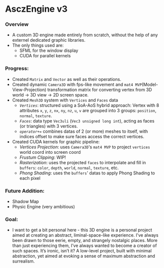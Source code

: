 # AsczEngine v3

### Overview

- A custom 3D engine made entirely from scratch, without the help of any externel dedicated graphic libraries.
- The only things used are:
  - SFML for the window display
  - CUDA for parallel kernels

### Progress:

- Created `Matrix` and `Vector` as well as their operations.
- Created dynamic `Camera3D` with fps-like movement and `mat4 MVP`(Model-View-Projection) transformation matrix for converting vertex from 3D world $\rightarrow$ 3D view $\rightarrow$ 2D screen space.
- Created `Mesh3D` system with `Vertices` and `Faces` data
  - *`Vertices`*: structured using a SoA-AoS hybrid approach: Vertex with 8 attributes `x`, `y`, `z`, `nx`, `ny`, `nz`, `u`, `v` are grouped into 3 groups: `position`, `normal`, `texture`.
  - *`Faces`*: data type `Vec3uli` (`Vec3 unsigned long int`), acting as faces (or triangles) with 3 vertices.
  - *`operator+=`* combines datas of 2 (or more) meshes to itself, with indices offset to make sure faces access the correct vertices.
- Created CUDA kernels for graphic pipeline:
  - *Vertices Projection*: uses `Camera3D`'s `mat4 MVP` to project `vertices` world coord into screen coord
  - *Frustum Clipping*: WIP!
  - *Rasterization*: uses the projected `faces` to interpolate and fill in `buffers`: `color`, `depth`, `world`, `normal`, `texture`, etc.
  - *Phong Shading*: uses the `buffers`' datas to apply Phong Shading to each pixel

### Future Addition:

- Shadow Map
- Physic Engine (very ambitious)

### Goal:

- I want to get a bit personal here - this 3D engine is a personal project aimed at creating an abstract, liminal-space-like experience. I've always been drawn to those eerie, empty, and strangely nostalgic places. More than just experiencing them, I’ve always wanted to become a creator of such spaces. It’s ironic, isn’t it? A low-level project, built with minimal abstraction, yet aimed at evoking a sense of maximum abstraction and surrealism.